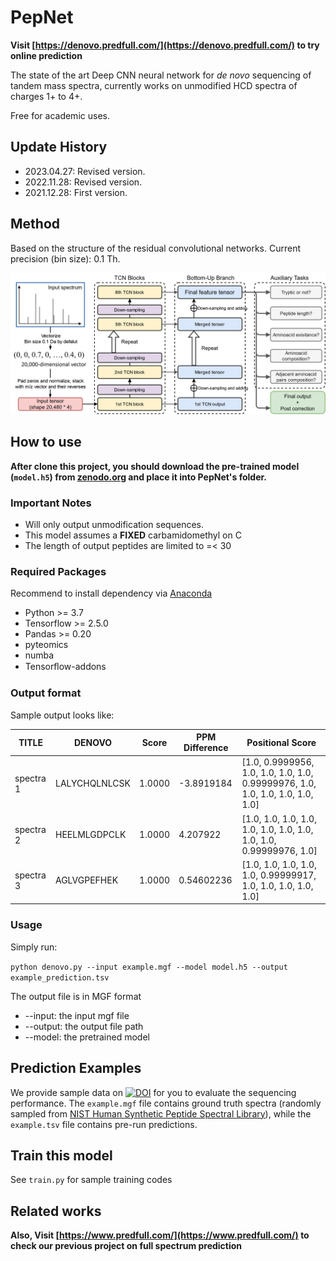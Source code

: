 # PepNet

__Visit [https://denovo.predfull.com/](https://denovo.predfull.com/) to try online prediction__

The state of the art Deep CNN neural network for *de novo* sequencing of tandem mass spectra, currently works on unmodified HCD spectra of charges 1+ to 4+.

Free for academic uses.

## Update History

* 2023.04.27: Revised version.
* 2022.11.28: Revised version.
* 2021.12.28: First version.

## Method

Based on the structure of the residual convolutional networks. Current precision (bin size): 0.1 Th.

![model](imgs/model.png)

## How to use

__After clone this project, you should download the pre-trained model (`model.h5`) from [zenodo.org](https://zenodo.org/record/7869847) and place it into PepNet's folder.__

### Important Notes

* Will only output unmodification sequences.
* This model assumes a __FIXED__ carbamidomethyl on C
* The length of output peptides are limited to =< 30

### Required Packages

Recommend to install dependency via [Anaconda](https://www.anaconda.com/distribution/)

* Python >= 3.7
* Tensorflow >= 2.5.0
* Pandas >= 0.20
* pyteomics
* numba
* Tensorﬂow-addons

### Output format

Sample output looks like:

TITLE | DENOVO | Score | PPM Difference | Positional Score
------- | ------ | ---- | ------- | ------
spectra 1 | LALYCHQLNLCSK | 1.0000 | -3.8919184 | [1.0, 0.9999956, 1.0, 1.0, 1.0, 1.0, 0.99999976, 1.0, 1.0, 1.0, 1.0, 1.0, 1.0]
spectra 2 | HEELMLGDPCLK | 1.0000 | 4.207922 | [1.0, 1.0, 1.0, 1.0, 1.0, 1.0, 1.0, 1.0, 1.0, 1.0, 0.99999976, 1.0]
spectra  3 | AGLVGPEFHEK | 1.0000 | 0.54602236 | [1.0, 1.0, 1.0, 1.0, 1.0, 0.99999917, 1.0, 1.0, 1.0, 1.0, 1.0]

### Usage

Simply run:

`python denovo.py --input example.mgf --model model.h5 --output example_prediction.tsv`

The output file is in MGF format

* --input: the input mgf file
* --output: the output file path
* --model: the pretrained model

## Prediction Examples

We provide sample data on [![DOI](https://zenodo.org/badge/DOI/10.5281/zenodo.7869847.svg)](https://doi.org/10.5281/zenodo.7869847) for you to evaluate the sequencing performance. The `example.mgf` file contains ground truth spectra (randomly sampled from [NIST Human Synthetic Peptide Spectral Library](https://chemdata.nist.gov/dokuwiki/doku.php?id=peptidew:lib:kustersynselected20170530)), while the `example.tsv` file contains pre-run predictions.

## Train this model

See `train.py` for sample training codes

## Related works

__Also, Visit [https://www.predfull.com/](https://www.predfull.com/) to check our previous project on full spectrum prediction__
